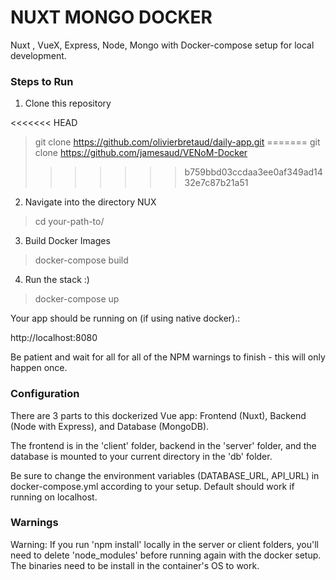 # NUXT MONGO DOCKER 
Nuxt , VueX, Express, Node, Mongo with Docker-compose setup for local development.

### Steps to Run

1. Clone this repository

<<<<<<< HEAD
> git clone https://github.com/olivierbretaud/daily-app.git
=======
> git clone https://github.com/jamesaud/VENoM-Docker
>>>>>>> b759bbd03ccdaa3ee0af349ad1432e7c87b21a51

2. Navigate into the directory NUX

> cd your-path-to/

3. Build Docker Images

> docker-compose build

4. Run the stack :)

> docker-compose up

Your app should be running on (if using native docker).: 

http://localhost:8080

Be patient and wait for all for all of the NPM warnings to finish - this will only happen once.


### Configuration

There are 3 parts to this dockerized Vue app: Frontend (Nuxt), Backend (Node with Express), and Database (MongoDB).

The frontend is in the 'client' folder, backend in the 'server' folder, and the database is mounted to your current directory in the 'db' folder. 

Be sure to change the environment variables (DATABASE_URL, API_URL) in docker-compose.yml according to your setup. Default should work if running on localhost.


### Warnings

Warning: If you run 'npm install' locally in the server or client folders, you'll need to delete 'node_modules' before running again with the docker setup. The binaries need to be install in the container's OS to work.


